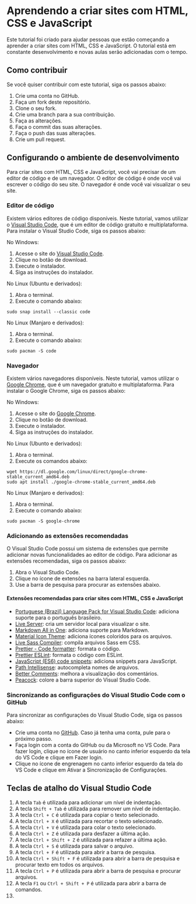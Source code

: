 # Aprendendo a criar sites com HTML, CSS e JavaScript

Este tutorial foi criado para ajudar pessoas que estão começando a aprender a criar sites com HTML, CSS e JavaScript. O tutorial está em constante desenvolvimento e novas aulas serão adicionadas com o tempo. 

## Como contribuir

Se você quiser contribuir com este tutorial, siga os passos abaixo:

1. Crie uma conta no GitHub.
2. Faça um fork deste repositório.
3. Clone o seu fork.
4. Crie uma branch para a sua contribuição.
5. Faça as alterações.
6. Faça o commit das suas alterações.
7. Faça o push das suas alterações.
8. Crie um pull request.

## Configurando o ambiente de desenvolvimento

Para criar sites com HTML, CSS e JavaScript, você vai precisar de um editor de código e de um navegador. O editor de código é onde você vai escrever o código do seu site. O navegador é onde você vai visualizar o seu site.

### Editor de código

Existem vários editores de código disponíveis. Neste tutorial, vamos utilizar o [Visual Studio Code](https://code.visualstudio.com/), que é um editor de código gratuito e multiplataforma. Para instalar o Visual Studio Code, siga os passos abaixo:

No Windows:

1. Acesse o site do [Visual Studio Code](https://code.visualstudio.com/).
2. Clique no botão de download.
3. Execute o instalador.
4. Siga as instruções do instalador.


No Linux (Ubuntu e derivados):

1. Abra o terminal.
2. Execute o comando abaixo:
```shell
sudo snap install --classic code
```

No Linux (Manjaro e derivados):

1. Abra o terminal.
2. Execute o comando abaixo:
```shell
sudo pacman -S code
```

### Navegador

Existem vários navegadores disponíveis. Neste tutorial, vamos utilizar o [Google Chrome](https://www.google.com/intl/pt-BR/chrome/), que é um navegador gratuito e multiplataforma. Para instalar o Google Chrome, siga os passos abaixo:

No Windows:

1. Acesse o site do [Google Chrome](https://www.google.com/intl/pt-BR/chrome/).
2. Clique no botão de download.
3. Execute o instalador.
4. Siga as instruções do instalador.

No Linux (Ubunto e derivados):

1. Abra o terminal.
2. Execute os comandos abaixo:
```shell
wget https://dl.google.com/linux/direct/google-chrome-stable_current_amd64.deb
sudo apt install ./google-chrome-stable_current_amd64.deb
```

No Linux (Manjaro e derivados):

1. Abra o terminal.
2. Execute o comando abaixo:
```shell
sudo pacman -S google-chrome
```

### Adicionando as extensões recomendadas

O Visual Studio Code possui um sistema de extensões que permite adicionar novas funcionalidades ao editor de código. Para adicionar as extensões recomendadas, siga os passos abaixo:

1. Abra o Visual Studio Code.
2. Clique no ícone de extensões na barra lateral esquerda.
3. Use a barra de pesquisa para procurar as extensões abaixo.

#### Extensões recomendadas para criar sites com HTML, CSS e JavaScript
- [Portuguese (Brazil) Language Pack for Visual Studio Code](https://marketplace.visualstudio.com/items?itemName=MS-CEINTL.vscode-language-pack-pt-BR): adiciona suporte para o português brasileiro.
- [Live Server](https://marketplace.visualstudio.com/items?itemName=ritwickdey.LiveServer): cria um servidor local para visualizar o site.
- [Markdown All in One](https://marketplace.visualstudio.com/items?itemName=yzhang.markdown-all-in-one): adiciona suporte para Markdown.
- [Material Icon Theme](https://marketplace.visualstudio.com/items?itemName=PKief.material-icon-theme): adiciona ícones coloridos para os arquivos.
- [Live Sass Compiler](https://marketplace.visualstudio.com/items?itemName=ritwickdey.live-sass): compila arquivos Sass em CSS.
- [Prettier - Code formatter](https://marketplace.visualstudio.com/items?itemName=esbenp.prettier-vscode): formata o código.
- [Prettier ESLint](https://marketplace.visualstudio.com/items?itemName=rvest.vs-code-prettier-eslint): formata o código com ESLint.
- [JavaScript (ES6) code snippets](https://marketplace.visualstudio.com/items?itemName=xabikos.JavaScriptSnippets): adiciona snippets para JavaScript.
- [Path Intellisense](https://marketplace.visualstudio.com/items?itemName=christian-kohler.path-intellisense): autocompleta nomes de arquivos.
- [Better Comments](https://marketplace.visualstudio.com/items?itemName=aaron-bond.better-comments): melhora a visualização dos comentários.
- [Peacock](https://marketplace.visualstudio.com/items?itemName=johnpapa.vscode-peacock): colore a barra superior do Visual Studio Code.

### Sincronizando as configurações do Visual Studio Code com o GitHub

Para sincronizar as configurações do Visual Studio Code, siga os passos abaixo:

 - Crie uma conta no [GitHub](https://github.com). Caso já tenha uma conta, pule para o próximo passo.
 - Faça login com a conta do GitHub ou da Microsoft no VS Code. Para fazer login, clique no ícone de usuário no canto inferior esquerdo da tela do VS Code e clique em Fazer login.
- Clique no ícone de engrenagem no canto inferior esquerdo da tela do VS Code e clique em Ativar a Sincronização de Configurações.

## Teclas de atalho do Visual Studio Code

1. A tecla `Tab` é utilizada para adicionar um nível de indentação.
2. A tecla `Shift + Tab` é utilizada para remover um nível de indentação.
3. A tecla `Ctrl + C` é utilizada para copiar o texto selecionado.
4. A tecla `Ctrl + X` é utilizada para recortar o texto selecionado.
5. A tecla `Ctrl + V` é utilizada para colar o texto selecionado.
6. A tecla `Ctrl + Z` é utilizada para desfazer a última ação.
7. A tecla `Ctrl + Shift + Z` é utilizada para refazer a última ação.
8. A tecla `Ctrl + S` é utilizada para salvar o arquivo.
9. A tecla `Ctrl + F` é utilizada para abrir a barra de pesquisa.
10. A tecla `Ctrl + Shift + F` é utilizada para abrir a barra de pesquisa e procurar texto em todos os arquivos.
11. A tecla `Ctrl + P` é utilizada para abrir a barra de pesquisa e procurar arquivos.
12. A tecla `F1` ou `Ctrl + Shift + P` é utilizada para abrir a barra de comandos.
13. 